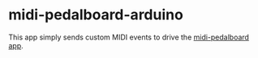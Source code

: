 # midi-pedalboard-arduino

This app simply sends custom MIDI events to drive the [midi-pedalboard app](https://github.com/raltamirano/midi-pedalboard-java).
